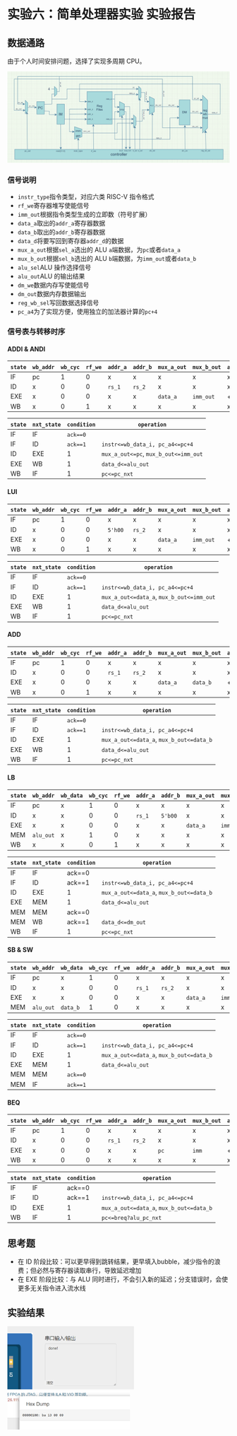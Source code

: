 # 实验六：简单处理器实验 实验报告

## 数据通路

由于个人时间安排问题，选择了实现多周期 CPU。

![image-20221113131951382](./image-20221113131951382.png)

### 信号说明

+ `instr_type`指令类型，对应六类 RISC-V 指令格式
+ `rf_we`寄存器堆写使能信号
+ `imm_out`根据指令类型生成的立即数（符号扩展）
+ `data_a`取出的`addr_a`寄存器数据
+ `data_b`取出的`addr_b`寄存器数据
+ `data_d`将要写回到寄存器`addr_d`的数据
+ `mux_a_out`根据`sel_a`选出的 ALU `a`端数据，为`pc`或者`data_a`
+ `mux_b_out`根据`sel_b`选出的 ALU `b`端数据，为`imm_out`或者`data_b`
+ `alu_sel`ALU 操作选择信号
+ `alu_out`ALU 的输出结果
+ `dm_we`数据内存写使能信号
+ `dm_out`数据内存数据输出
+ `reg_wb_sel`写回数据选择信号
+ `pc_a4`为了实现方便，使用独立的加法器计算的`pc+4`

### 信号表与转移时序

#### ADDI & ANDI

| `state` | `wb_addr` | `wb_cyc` | `rf_we` | `addr_a` | `addr_b` | `mux_a_out` | `mux_b_out` | `alu_sel` | `dm_we` | `addr_d` | `data_d`  | `inst_t` |
| ------- | --------- | -------- | ------- | -------- | -------- | ----------- | ----------- | --------- | ------- | -------- | --------- | -------- |
| IF      | pc        | 1        | 0       | x        | x        | x           | x           | x         | 0       | x        | x         | x        |
| ID      | x         | 0        | 0       | `rs_1`   | `rs_2`   | x           | x           | x         | 0       | x        | x         | `I`      |
| EXE     | x         | 0        | 0       | x        | x        | `data_a`    | `imm_out`   | +/&       | 0       | x        | x         | x        |
| WB      | x         | 0        | 1       | x        | x        | x           | x           | x         | 0       | `rd`     | `alu_out` | x        |


| `state` | `nxt_state` | `condition` | `operation`                           |
| ------- | ----------- | ----------- | ------------------------------------- |
| IF      | IF          | `ack==0`    |                                       |
| IF      | ID          | `ack==1`    | `instr<=wb_data_i, pc_a4<=pc+4`       |
| ID      | EXE         | 1           | `mux_a_out<=pc`, `mux_b_out<=imm_out` |
| EXE     | WB          | 1           | `data_d<=alu_out`                     |
| WB      | IF          | 1           | `pc<=pc_nxt`                          |

#### LUI

| `state` | `wb_addr` | `wb_cyc` | `rf_we` | `addr_a` | `addr_b` | `mux_a_out` | `mux_b_out` | `alu_sel` | `dm_we` | `addr_d` | `data_d`  | `inst_t` |
| ------- | --------- | -------- | ------- | -------- | -------- | ----------- | ----------- | --------- | ------- | -------- | --------- | -------- |
| IF      | pc        | 1        | 0       | x        | x        | x           | x           | x         | 0       | x        | x         | x        |
| ID      | x         | 0        | 0       | `5'h00`  | `rs_2`   | x           | x           | x         | 0       | x        | x         | `U`      |
| EXE     | x         | 0        | 0       | x        | x        | `data_a`    | `imm_out`   | +         | 0       | x        | x         | x        |
| WB      | x         | 0        | 1       | x        | x        | x           | x           | x         | 0       | `rd`     | `alu_out` | x        |


| `state` | `nxt_state` | `condition` | `operation`                               |
| ------- | ----------- | ----------- | ----------------------------------------- |
| IF      | IF          | `ack==0`    |                                           |
| IF      | ID          | `ack==1`    | `instr<=wb_data_i, pc_a4<=pc+4`           |
| ID      | EXE         | 1           | `mux_a_out<=data_a`, `mux_b_out<=imm_out` |
| EXE     | WB          | 1           | `data_d<=alu_out`                         |
| WB      | IF          | 1           | `pc<=pc_nxt`                              |

#### ADD

| `state` | `wb_addr` | `wb_cyc` | `rf_we` | `addr_a` | `addr_b` | `mux_a_out` | `mux_b_out` | `alu_sel` | `dm_we` | `addr_d` | `data_d`  | `inst_t` |
| ------- | --------- | -------- | ------- | -------- | -------- | ----------- | ----------- | --------- | ------- | -------- | --------- | -------- |
| IF      | pc        | 1        | 0       | x        | x        | x           | x           | x         | 0       | x        | x         | x        |
| ID      | x         | 0        | 0       | `rs_1`   | `rs_2`   | x           | x           | x         | 0       | x        | x         | `R`      |
| EXE     | x         | 0        | 0       | x        | x        | `data_a`    | `data_b`    | +         | 0       | x        | x         | x        |
| WB      | x         | 0        | 1       | x        | x        | x           | x           | x         | 0       | `rd`     | `alu_out` | x        |


| `state` | `nxt_state` | `condition` | `operation`                              |
| ------- | ----------- | ----------- | ---------------------------------------- |
| IF      | IF          | `ack==0`    |                                          |
| IF      | ID          | `ack==1`    | `instr<=wb_data_i, pc_a4<=pc+4`          |
| ID      | EXE         | 1           | `mux_a_out<=data_a`, `mux_b_out<=data_b` |
| EXE     | WB          | 1           | `data_d<=alu_out`                        |
| WB      | IF          | 1           | `pc<=pc_nxt`                             |

#### LB

| `state` | `wb_addr` | `wb_data` | `wb_cyc` | `rf_we` | `addr_a` | `addr_b` | `mux_a_out` | `mux_b_out` | `alu_sel` | `dm_we` | `addr_d` | `data_d` | `inst_t` |
| ------- | --------- | --------- | -------- | ------- | -------- | -------- | ----------- | ----------- | --------- | ------- | -------- | -------- | -------- |
| IF      | pc        | x         | 1        | 0       | x        | x        | x           | x           | x         | 0       | x        | x        | x        |
| ID      | x         | x         | 0        | 0       | `rs_1`   | `5'b00`  | x           | x           | x         | 0       | x        | x        | `I`      |
| EXE     | x         | x         | 0        | 0       | x        | x        | `data_a`    | `imm_out`   | +         | 0       | x        | x        | x        |
| MEM     | `alu_out` | x         | 1        | 0       | x        | x        | x           | x           | x         | 0       | x        | x        | x        |
| WB      | x         | x         | 0        | 1       | x        | x        | x           | x           | x         | 0       | `rd`     | `dm_out` | x        |


| `state` | `nxt_state` | `condition` | `operation`                              |
| ------- | ----------- | ----------- | ---------------------------------------- |
| IF      | IF          | ack==0      |                                          |
| IF      | ID          | ack==1      | `instr<=wb_data_i, pc_a4<=pc+4`          |
| ID      | EXE         | 1           | `mux_a_out<=data_a`, `mux_b_out<=data_b` |
| EXE     | MEM         | 1           | `data_d<=alu_out`                        |
| MEM     | MEM         | ack==0      |                                          |
| MEM     | WB          | ack==1      | `data_d<=dm_out`                         |
| WB      | IF          | 1           | `pc<=pc_nxt`                             |

#### SB & SW

| `state` | `wb_addr` | `wb_data` | `wb_cyc` | `rf_we` | `addr_a` | `addr_b` | `mux_a_out` | `mux_b_out` | `alu_sel` | `dm_we` | `addr_d` | `data_d` | `inst_t` |
| ------- | --------- | --------- | -------- | ------- | -------- | -------- | ----------- | ----------- | --------- | ------- | -------- | -------- | -------- |
| IF      | pc        | x         | 1        | 0       | x        | x        | x           | x           | x         | 0       | x        | x        | x        |
| ID      | x         | x         | 0        | 0       | `rs_1`   | `rs_2`   | x           | x           | x         | 0       | x        | x        | `S`      |
| EXE     | x         | x         | 0        | 0       | x        | x        | `data_a`    | `imm_out`   | +         | 0       | x        | x        | x        |
| MEM     | `alu_out` | `data_b`  | 1        | 0       | x        | x        | x           | x           | x         | 1       | x        | x        | x        |


| `state` | `nxt_state` | `condition` | `operation`                              |
| ------- | ----------- | ----------- | ---------------------------------------- |
| IF      | IF          | `ack==0`    |                                          |
| IF      | ID          | `ack==1`    | `instr<=wb_data_i, pc_a4<=pc+4`          |
| ID      | EXE         | 1           | `mux_a_out<=data_a`, `mux_b_out<=data_b` |
| EXE     | MEM         | 1           | `data_d<=alu_out`                        |
| MEM     | MEM         | `ack==0`    |                                          |
| MEM     | IF          | `ack==1`    |                                          |

#### BEQ

| `state` | `wb_addr` | `wb_cyc` | `rf_we` | `addr_a` | `addr_b` | `mux_a_out` | `mux_b_out` | `alu_sel` | `inst_t` |
| ------- | --------- | -------- | ------- | -------- | -------- | ----------- | ----------- | --------- | -------- |
| IF      | pc        | 1        | 0       | x        | x        | x           | x           | x         | x        |
| ID      | x         | 0        | 0       | `rs_1`   | `rs_2`   | x           | x           | x         | `B`      |
| EXE     | x         | 0        | 0       | x        | x        | `pc`        | `imm`       | +         | x        |
| WB      | x         | 0        | 0       | x        | x        | x           | x           | x         | x        |


| `state` | `nxt_state` | `condition` | `operation`                              |
| ------- | ----------- | ----------- | ---------------------------------------- |
| IF      | IF          | ack==0      |                                          |
| IF      | ID          | ack==1      | `instr<=wb_data_i, pc_a4<=pc+4`          |
| ID      | EXE         | 1           | `mux_a_out<=data_a`, `mux_b_out<=data_b` |
| WB      | IF          | 1           | `pc<=breq?alu_pc_nxt`                    |

## 思考题

+ 在 ID 阶段比较：可以更早得到跳转结果，更早填入bubble，减少指令的浪费；但必然与寄存器读取串行，导致延迟增加
+ 在 EXE 阶段比较：与 ALU 同时进行，不会引入新的延迟；分支错误时，会使更多无关指令进入流水线

## 实验结果

<img src="./image-20221115193633448.png" alt="image-20221115193633448" style="zoom:33%;" />

<img src="./image-20221115193652271.png" alt="image-20221115193652271" style="zoom:33%;" />


